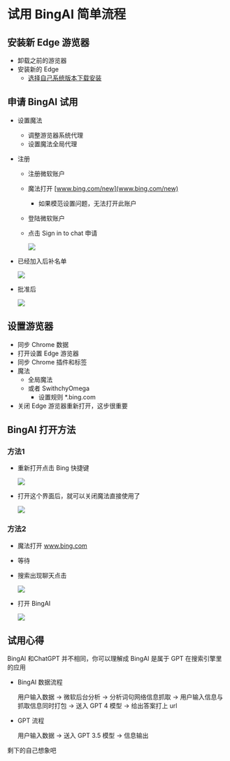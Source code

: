# 试用 BingAI 简单流程
## 安装新 Edge 游览器
- 卸载之前的游览器
- 安装新的 Edge
	- [选择自己系统版本下载安装](https://www.microsoft.com/en-us/edge/download?form=MA13FJ)

## 申请 BingAI 试用
- 设置魔法
	- 调整游览器系统代理
	- 设置魔法全局代理
- 注册
	- 注册微软账户 
	- 魔法打开 [www.bing.com/new](www.bing.com/new)
		- 如果模范设置问题，无法打开此账户 
	- 登陆微软账户
	- 点击 	Sign in to chat 申请

		![](1.png)
- 已经加入后补名单

	![](3.png)	  
- 批准后

	![](2.png)	

## 设置游览器
- 同步 Chrome 数据
- 打开设置 Edge 游览器
- 同步 Chrome 插件和标签
- 魔法
	- 全局魔法 
	- 或者 SwithchyOmega
		- 设置规则 *.bing.com
- 关闭 Edge 游览器重新打开，这步很重要

## BingAI 打开方法
### 方法1
- 重新打开点击 Bing 快捷键

	![](4.png)
- 打开这个界面后，就可以关闭魔法直接使用了

	![](5.png)

### 方法2
- 魔法打开 www.bing.com
- 等待
- 搜索出现聊天点击

	![](6.png)
- 打开 BingAI

	![](7.png)
	
## 试用心得
BingAI 和ChatGPT 并不相同，你可以理解成 BingAI 是属于 GPT 在搜索引擎里的应用

- BingAI 数据流程

	用户输入数据 -> 微软后台分析 -> 分析词句网络信息抓取 -> 用户输入信息与抓取信息同时打包 -> 送入 GPT 4 模型 -> 给出答案打上 url
- GPT 流程

	用户输入数据 ->	送入 GPT 3.5 模型 -> 信息输出
	
剩下的自己想象吧

		

	
		


		
		

	